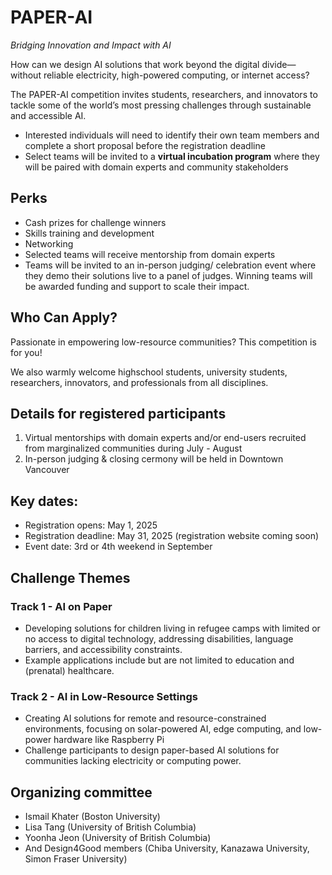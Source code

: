 # PAPER-AI

*Bridging Innovation and Impact with AI*

How can we design AI solutions that work beyond the digital divide—without reliable electricity, high-powered computing, or internet access? 

The PAPER-AI competition invites students, researchers, and innovators to tackle some of the world’s most pressing challenges through sustainable and accessible AI.

- Interested individuals will need to identify their own team members and complete a short proposal before the registration deadline
- Select teams will be invited to a **virtual incubation program** where they will be paired with domain experts and community stakeholders


## Perks

- Cash prizes for challenge winners
- Skills training and development
- Networking
- Selected teams will receive mentorship from domain experts
- Teams will be invited to an in-person judging/ celebration event where they demo their solutions live to a panel of judges. Winning teams will be awarded funding and support to scale their impact.

## Who Can Apply?

Passionate in empowering low-resource communities? This competition is for you!

We also warmly welcome highschool students, university students, researchers, innovators, and professionals from all disciplines. 


## Details for registered participants 

1. Virtual mentorships with domain experts and/or end-users recruited from marginalized communities during July - August
2. In-person judging & closing cermony will be held in Downtown Vancouver

## Key dates:

- Registration opens: May 1, 2025
- Registration deadline: May 31, 2025 (registration website coming soon)
- Event date: 3rd or 4th weekend in September

## Challenge Themes

### Track 1 - AI on Paper

- Developing solutions for children living in refugee camps with limited or no access to digital technology, addressing disabilities, language barriers, and accessibility constraints.
- Example applications include but are not limited to education and (prenatal) healthcare.

### Track 2 - AI in Low-Resource Settings

- Creating AI solutions for remote and resource-constrained environments, focusing on solar-powered AI, edge computing, and low-power hardware like Raspberry Pi
- Challenge participants to design paper-based AI solutions for communities lacking electricity or computing power.


## Organizing committee

- Ismail Khater (Boston University)
- Lisa Tang (University of British Columbia)
- Yoonha Jeon (University of British Columbia)
- And Design4Good members (Chiba University, Kanazawa University, Simon Fraser University)
